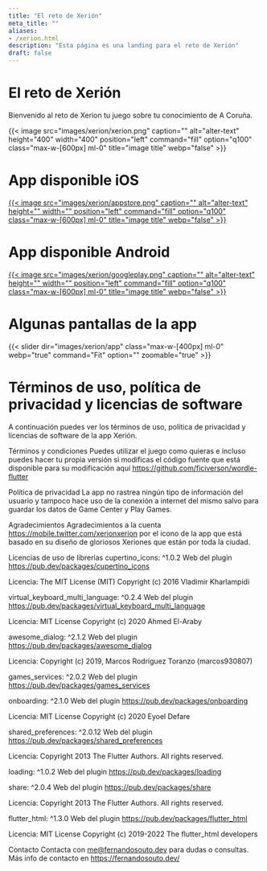 ```yaml
---
title: "El reto de Xerión"
meta_title: ""
aliases:
- /xerion.html
description: "Esta página es una landing para el reto de Xerión"
draft: false
---
```


# El reto de Xerión

Bienvenido al reto de Xerion tu juego sobre tu conocimiento de A Coruña.

{{< image src="images/xerion/xerion.png" caption="" alt="alter-text" height="400" width="400" position="left" command="fill" option="q100" class="max-w-[600px] ml-0" title="image title"  webp="false" >}}

# App disponible iOS


[{{< image src="images/xerion/appstore.png" caption="" alt="alter-text" height="" width="" position="left" command="fill" option="q100" class="max-w-[600px] ml-0" title="image title"  webp="false" >}}](https://apps.apple.com/us/app/xeri%C3%B3n/id1607101030)

# App disponible Android

[{{< image src="images/xerion/googleplay.png" caption="" alt="alter-text" height="" width="" position="left" command="fill" option="q100" class="max-w-[600px] ml-0" title="image title"  webp="false" >}}](https://play.google.com/store/apps/details?id=com.coruna.enjoy)

# Algunas pantallas de la app

{{< slider dir="images/xerion/app" class="max-w-[400px] ml-0"  webp="true" command="Fit" option="" zoomable="true" >}}

# Términos de uso, política de privacidad y licencias de software

A continuación puedes ver los términos de uso, política de privacidad y licencias de software de la app Xerión.

Términos y condiciones
Puedes utilizar el juego como quieras e incluso puedes hacer tu propia versión si modificas el código fuente que está disponible para su modificación aquí https://github.com/ficiverson/wordle-flutter

Política de privacidad
La app no rastrea ningún tipo de información del usuario y tampoco hace uso de la conexión a internet del mismo salvo para guardar los datos de Game Center y Play Games.

Agradecimientos
Agradecimientos a la cuenta https://mobile.twitter.com/xerionxerion por el icono de la app que está basado en su diseño de gloriosos Xeriones que están por toda la ciudad.

Licencias de uso de librerías
cupertino_icons: ^1.0.2
Web del plugin https://pub.dev/packages/cupertino_icons

Licencia: The MIT License (MIT) Copyright (c) 2016 Vladimir Kharlampidi

virtual_keyboard_multi_language: ^0.2.4
Web del plugin https://pub.dev/packages/virtual_keyboard_multi_language

Licencia: MIT License Copyright (c) 2020 Ahmed El-Araby

awesome_dialog: ^2.1.2
Web del plugin https://pub.dev/packages/awesome_dialog

Licencia: Copyright (c) 2019, Marcos Rodríguez Toranzo (marcos930807)

games_services: ^2.0.2
Web del plugin https://pub.dev/packages/games_services

onboarding: ^2.1.0
Web del plugin https://pub.dev/packages/onboarding

Licencia: MIT License Copyright (c) 2020 Eyoel Defare

shared_preferences: ^2.0.12
Web del plugin https://pub.dev/packages/shared_preferences

Licencia: Copyright 2013 The Flutter Authors. All rights reserved.

loading: ^1.0.2
Web del plugin https://pub.dev/packages/loading

share: ^2.0.4
Web del plugin https://pub.dev/packages/share

Licencia: Copyright 2013 The Flutter Authors. All rights reserved.

flutter_html: ^1.3.0
Web del plugin https://pub.dev/packages/flutter_html

Licencia: MIT License Copyright (c) 2019-2022 The flutter_html developers

Contacto
Contacta con me@fernandosouto.dev para dudas o consultas. Más info de contacto en https://fernandosouto.dev/